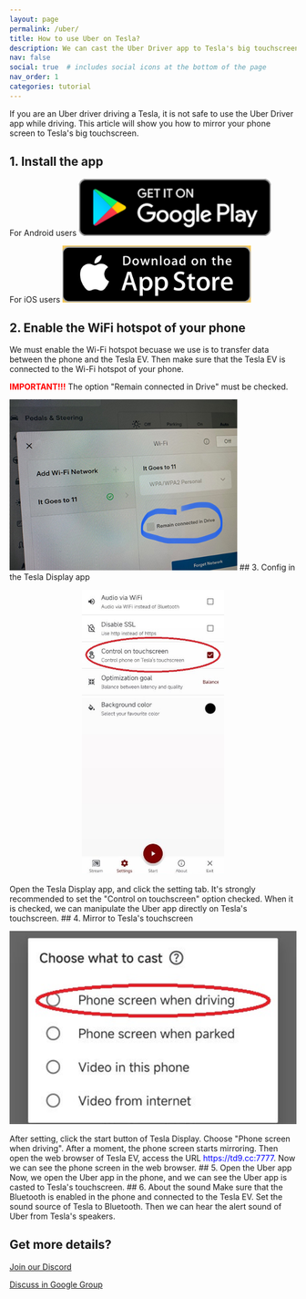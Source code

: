 ```yaml
---
layout: page
permalink: /uber/
title: How to use Uber on Tesla?
description: We can cast the Uber Driver app to Tesla's big touchscreen while driving, and we can even manipulate the Uber app on Tesla's touchscreen directly.
nav: false
social: true  # includes social icons at the bottom of the page
nav_order: 1
categories: tutorial
---
```


If you are an Uber driver driving a Tesla, it is not safe to use the Uber Driver app while driving. This article will show you how to mirror your phone screen to Tesla's big touchscreen.

## 1. Install the app
For Android users
<a id="googleplay" href ="https://play.google.com/store/apps/details?id=io.github.blackpill.tesladisplay&referrer=utm_source%3Dgithub%26utm_medium%3Dorganic">
<img src="/assets/img/google-play-badge.svg" height="100px">
</a>

For iOS users
<a id="appstore" href ="https://apps.apple.com/app/tesdisplay-screen-mirror/id6469987744">
<img src="/assets/img/app-store-badge.png" height="100px">
</a>

## 2. Enable the WiFi hotspot of your phone
<p>We must enable the Wi-Fi hotspot becuase we use is to transfer data between the phone and the Tesla EV.
Then make sure that the Tesla EV is connected to the Wi-Fi hotspot of your phone.</p>
<p><span style="color: red"><b>IMPORTANT!!!</b></span> The option "Remain connected in Drive" must be checked.</p>
<img src="/assets/img/wifi-connected.jpg" height="300px">
## 3. Config in the Tesla Display app
<p style="text-align: center;">
<img src="/assets/img/settings-nav.jpg" alt="The settings of Tesla Display app for using Uber" height="500px">
</p>
Open the Tesla Display app, and click the setting tab.
It's strongly recommended to set the "Control on touchscreen" option checked. When it is checked, we can manipulate the Uber app directly on Tesla's touchscreen.
## 4. Mirror to Tesla's touchscreen
<p style="text-align: center;">
<img src="/assets/img/phone-screen.jpg" alt="The start choice of Tesla Display app for using Uber" width="540px">
</p>
After setting, click the start button of Tesla Display. Choose "Phone screen when driving". After a moment, the phone screen starts mirroring.
Then open the web browser of Tesla EV, access the URL <span style="color:blue">https://td9.cc:7777</span>. Now we can see the phone screen in the web browser.
## 5. Open the Uber app
Now, we open the Uber app in the phone, and we can see the Uber app is casted to Tesla's touchscreen.
## 6. About the sound
Make sure that the Bluetooth is enabled in the phone and connected to the Tesla EV.
Set the sound source of Tesla to Bluetooth.
Then we can hear the alert sound of Uber from Tesla's speakers.

## Get more details?
<p><a href ="https://discord.gg/Tvbs9uWcN9" target="_blank">Join our Discord</a></p>
<p><a href ="https://groups.google.com/g/tesla-display" target="_blank">Discuss in Google Group</a></p>
